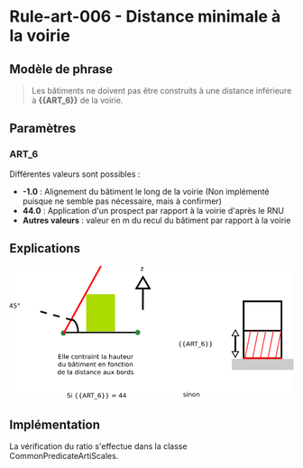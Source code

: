 # Rule-art-006 -  Distance minimale à la voirie

## Modèle de phrase

> Les bâtiments ne doivent pas être construits à une distance inférieure à **{{ART_6}}** de la voirie.

## Paramètres

### ART_6

Différentes valeurs sont possibles :
- **-1.0** : Alignement du bâtiment le long de la voirie (Non implémenté puisque ne semble pas nécessaire, mais à confirmer)
- **44.0** : Application d'un prospect par rapport à la voirie d'après le RNU
- **Autres valeurs** : valeur en m du recul du bâtiment par rapport à la voirie


## Explications


![Image illustrant le recul par rapport à la voirie](img/rule-art-006.png)

## Implémentation

La vérification du ratio s'effectue dans la classe CommonPredicateArtiScales.
